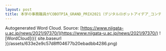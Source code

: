 ```yaml
---
layout: post
title: 本学の事務職員がCOBOTPIA_GRAND_PRIX2021（デジタルロボットアイデア_コンテスト）に出場し、最優秀賞に輝きました
---
```

Autogenerated Word Cloud.
Source\: [https://www.niigata-u.ac.jp/news/2021/97370/](https://www.niigata-u.ac.jp/news/2021/97370/)
![WordCloud]({{ site.baseurl }}/assets/633e2e9c57d8ff04677b20ebadbb4286.png)